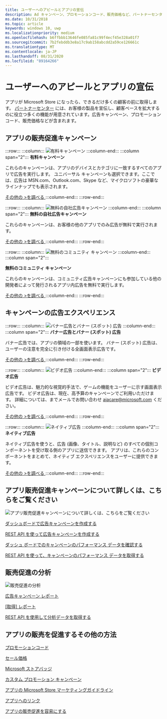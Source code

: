 ```yaml
---
title: ユーザーへのアピールとアプリの宣伝
description: Ad キャンペーン、プロモーションコード、販売価格など、パートナーセンターの機能について説明します。この機能は、アプリの宣伝や顧客の引き付けに役立ちます。
ms.date: 10/31/2018
ms.topic: article
keywords: windows 10, uwp
ms.localizationpriority: medium
ms.openlocfilehash: b6ffbbb13646fe085fa81c99f4ecf45e328a01f7
ms.sourcegitcommit: 7b2febddb3e8a17c9ab158abcdd2a59ce126661c
ms.translationtype: MT
ms.contentlocale: ja-JP
ms.lasthandoff: 08/31/2020
ms.locfileid: "89164266"
---
```

# <a name="attract-customers-and-promote-your-apps"></a>ユーザーへのアピールとアプリの宣伝

アプリが Microsoft Store になったら、できるだけ多くの顧客の前に取得します。 [パートナーセンター](https://partner.microsoft.com/dashboard) には、お客様の製品を宣伝し、顧客ベースを拡大するのに役立つ多くの機能が用意されています。広告キャンペーン、プロモーションコード、販売価格などが含まれます。

## <a name="app-promotion-campaigns"></a>アプリの販売促進キャンペーン

:::row:::
    :::column:::
        ![有料キャンペーン](images/ads-paid-campaign.png)
    :::column-end:::
    :::column span="2":::
**有料キャンペーン**

これらのキャンペーンは、アプリのデバイスとカテゴリに一致するすべてのアプリで広告を実行します。 ユニバーサル キャンペーンも選択できます。ここでは、広告は MSN.com、Outlook.com、Skype など、マイクロソフトの豪華なラインナップでも表示されます。

[その他の >を調べる ](create-an-ad-campaign-for-your-app.md)
    :::column-end:::
:::row-end:::

:::row:::
    :::column:::
        ![無料の自社広告キャンペーン](images/ads-house-campaign.png)
    :::column-end:::
    :::column span="2":::
**無料の自社広告キャンペーン**

これらのキャンペーンは、お客様の他のアプリでのみ広告が無料で実行されます。

[その他の >を調べる ](about-house-ads.md)
    :::column-end:::
:::row-end:::

:::row:::
    :::column:::
        ![無料のコミュニティ キャンペーン](images/ads-community-campaign.png)
    :::column-end:::
    :::column span="2":::
    
**無料のコミュニティ キャンペーン**

これらのキャンペーンは、コミュニティ広告キャンペーンにも参加している他の開発者によって発行されるアプリ内広告を無料で実行します。

[その他の >を調べる ](create-an-ad-campaign-for-your-app.md)
    :::column-end:::
:::row-end:::

## <a name="ad-experiences-for-campaigns"></a>キャンペーンの広告エクスペリエンス

:::row:::
    :::column:::
        ![バナー広告とバナー (スポット) 広告](images/ads-ban-example.png)
    :::column-end:::
    :::column span="2":::
**バナー広告とバナー (スポット) 広告**

バナー広告では、アプリの領域の一部を使います。 バナー (スポット) 広告は、ユーザーの注意を完全に引き付ける全画面表示広告です。

[その他の >を調べる ](../monetize/supported-ad-sizes-for-banner-ads.md)
    :::column-end:::
:::row-end:::

:::row:::
    :::column:::
        ![ビデオ広告](images/ads-video-example.png)
    :::column-end:::
    :::column span="2":::
**ビデオ広告**

ビデオ広告は、魅力的な視覚的手法で、ゲームの機能をユーザーに示す画面表示広告です。 ビデオ広告は、現在、高予算のキャンペーンでご利用いただけます。 詳細については、までメールでお問い合わせ aiacare@microsoft.com ください。

[その他の >を調べる ](../monetize/interstitial-ads.md)
    :::column-end:::
:::row-end:::

:::row:::
    :::column:::
        ![ネイティブ広告](images/ads-native-example.png)
    :::column-end:::
    :::column span="2":::
**ネイティブ広告**

ネイティブ広告を使うと、広告 (画像、タイトル、説明など) のすべての個別コンポーネントを受け取る側のアプリに送信できます。 アプリは、これらのコンポーネントをまとめて、ネイティブ エクスペリエンスをユーザーに提供できます。

[その他の >を調べる ](../monetize/native-ads.md)
    :::column-end:::
:::row-end:::

## <a name="learn-more-about-app-promotion-campaigns"></a>アプリ販売促進キャンペーンについて詳しくは、こちらをご覧ください

![アプリ販売促進キャンペーンについて詳しくは、こちらをご覧ください](images/app-promotion-campaigns.png)

[ダッシュボードで広告キャンペーンを作成する](create-an-ad-campaign-for-your-app.md)

[REST API を使って広告キャンペーンを作成する](../monetize/run-ad-campaigns-using-windows-store-services.md)

[ダッシュ ボードでのキャンペーンのパフォーマンス データを確認する](/windows/uwp/publish/ad-campaign-report)

[REST API を使って、キャンペーンのパフォーマンス データを取得する](../monetize/index.md)

## <a name="promotion-analytics"></a>販売促進の分析

![販売促進の分析](images/ads-promotion-analytics.png)

[広告キャンペーン レポート](/windows/uwp/publish/ad-campaign-report)

[[取得] レポート](acquisitions-report.md)

[REST API を使用して分析データを取得する](../monetize/access-analytics-data-using-windows-store-services.md)

## <a name="other-ways-to-promote-your-app"></a>アプリの販売を促進するその他の方法

[プロモーションコード](generate-promotional-codes.md)

[セール価格](put-apps-and-add-ons-on-sale.md)

[Microsoft ストアバッジ](https://developer.microsoft.com/store/badges)

[カスタム プロモーション キャンペーン](create-a-custom-app-promotion-campaign.md)

[アプリの Microsoft Store マーケティングガイドライン](app-marketing-guidelines.md)

[アプリへのリンク](link-to-your-app.md)

[アプリの販売促進を容易にする](make-your-app-easier-to-promote.md)